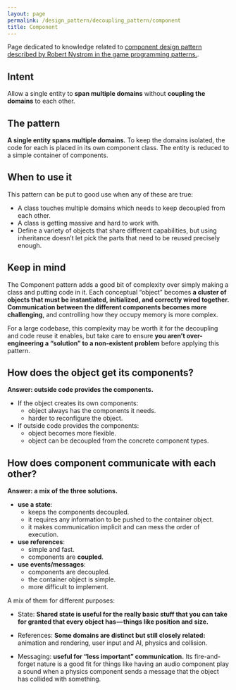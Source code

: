 ```yaml
---
layout: page
permalink: /design_pattern/decoupling_pattern/component
title: Component
---
```


Page dedicated to knowledge related to [component design pattern described by Robert Nystrom in the game programming patterns.](https://gameprogrammingpatterns.com/component.html).

## Intent

Allow a single entity to **span multiple domains** without **coupling the domains** to each other.

## The pattern

**A single entity spans multiple domains.** To keep the domains isolated, the code for each is placed in its own component class. The entity is reduced to a simple container of components.

## When to use it

This pattern can be put to good use when any of these are true:
- A class touches multiple domains which needs to keep decoupled from each other.
- A class is getting massive and hard to work with.
- Define a variety of objects that share different capabilities, but using inheritance doesn’t let pick the parts that need to be reused precisely enough.

## Keep in mind

The Component pattern adds a good bit of complexity over simply making a class and putting code in it. Each conceptual “object” becomes **a cluster of objects that must be instantiated, initialized, and correctly wired together. Communication between the different components becomes more challenging**, and controlling how they occupy memory is more complex.

For a large codebase, this complexity may be worth it for the decoupling and code reuse it enables, but take care to ensure **you aren’t over-engineering a “solution” to a non-existent problem** before applying this pattern.

## How does the object get its components?
**Answer: outside code provides the components.**
- If the object creates its own components:
    - object always has the components it needs.
    - harder to reconfigure the object.
- If outside code provides the components:
    - object becomes more flexible.
    - object can be decoupled from the concrete component types.

## How does component communicate with each other?
**Answer: a mix of the three solutions.**
- **use a state**:
    - keeps the components decoupled.
    - it requires any information to be pushed to the container object.
    - it makes communication implicit and can mess the order of execution.
- **use references**:
    - simple and fast.
    - components are **coupled**.
- **use events/messages**:
    - components are decoupled.
    - the container object is simple.
    - more difficult to implement.

A mix of them for different purposes:

- State: **Shared state is useful for the really basic stuff that you can take for granted that every object has — things like position and size.**

- References: **Some domains are distinct but still closely related:** animation and rendering, user input and AI, physics and collision.

- Messaging: **useful for “less important” communication.** Its fire-and-forget nature is a good fit for things like having an audio component play a sound when a physics component sends a message that the object has collided with something.



